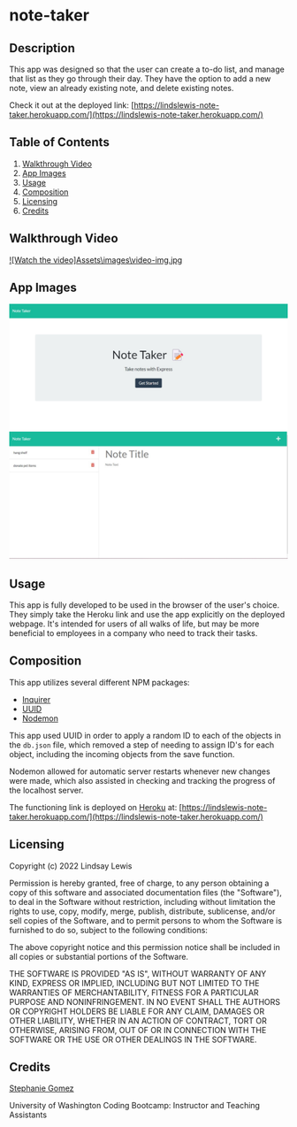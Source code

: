 # note-taker

## Description
This app was designed so that the user can create a to-do list, and manage that list as they go through their day. They have the option to add a new note, view an already existing note, and delete existing notes. 

Check it out at the deployed link: 
[https://lindslewis-note-taker.herokuapp.com/](https://lindslewis-note-taker.herokuapp.com/)

## Table of Contents
1. [Walkthrough Video](#walkthrough-video)
2. [App Images](#app-images)
3. [Usage](#usage)
4. [Composition](#composition)
6. [Licensing](#licensing)
7. [Credits](#credits)

## Walkthrough Video

[![Watch the video]Assets\images\video-img.jpg](Assets\note-taker-walkthrough.mp4)



## App Images
![Landing Page](Assets\images\landing-page.jpg)
![Note Page](Assets\images\notes-page.jpg)

## Usage
This app is fully developed to be used in the browser of the user's choice. They simply take the Heroku link and use the app explicitly on the deployed webpage. It's intended for users of all walks of life, but may be more beneficial to employees in a company who need to track their tasks.

## Composition
This app utilizes several different NPM packages:
- [Inquirer](https://www.npmjs.com/package/inquirer)
- [UUID](https://www.npmjs.com/package/uuid)
- [Nodemon](https://www.npmjs.com/package/nodemon)

This app used UUID in order to apply a random ID to each of the objects in the `db.json` file, which removed a step of needing to assign ID's for each object, including the incoming objects from the save function. 

Nodemon allowed for automatic server restarts whenever new changes were made, which also assisted in checking and tracking the progress of the localhost server. 

The functioning link is deployed on [Heroku](https://www.heroku.com/what) at: 
[https://lindslewis-note-taker.herokuapp.com/](https://lindslewis-note-taker.herokuapp.com/)

## Licensing

Copyright (c) 2022 Lindsay Lewis

Permission is hereby granted, free of charge, to any person obtaining a copy of this software and associated documentation files (the "Software"), to deal in the Software without restriction, including without limitation the rights to use, copy, modify, merge, publish, distribute, sublicense, and/or sell copies of the Software, and to permit persons to whom the Software is furnished to do so, subject to the following conditions:

The above copyright notice and this permission notice shall be included in all copies or substantial portions of the Software.

THE SOFTWARE IS PROVIDED "AS IS", WITHOUT WARRANTY OF ANY KIND, EXPRESS OR IMPLIED, INCLUDING BUT NOT LIMITED TO THE WARRANTIES OF MERCHANTABILITY, FITNESS FOR A PARTICULAR PURPOSE AND NONINFRINGEMENT. IN NO EVENT SHALL THE AUTHORS OR COPYRIGHT HOLDERS BE LIABLE FOR ANY CLAIM, DAMAGES OR OTHER LIABILITY, WHETHER IN AN ACTION OF CONTRACT, TORT OR OTHERWISE, ARISING FROM, OUT OF OR IN CONNECTION WITH THE SOFTWARE OR THE USE OR OTHER DEALINGS IN THE SOFTWARE.

## Credits

[Stephanie Gomez](https://github.com/smariagomez)

University of Washington Coding Bootcamp: 
Instructor and Teaching Assistants


